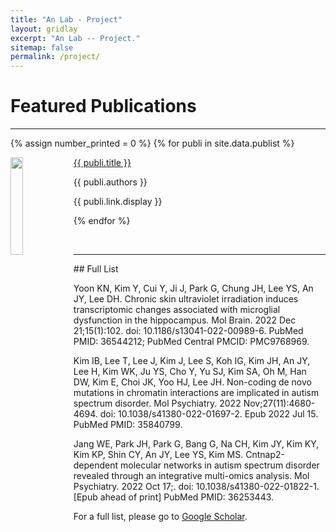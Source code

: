 ```yaml
---
title: "An Lab - Project"
layout: gridlay
excerpt: "An Lab -- Project."
sitemap: false
permalink: /project/
---
```


# Featured Publications

---

{% assign number_printed = 0 %}
{% for publi in site.data.publist %}

<div class="row">

<div class="col-sm-12">
 	<img src="{{ site.url }}{{ site.baseurl }}/images/pubpic/{{ publi.image }}" class="img-responsive" width="20%" style="float: left" />
  <p><a class="pub1" href="{{ publi.link.url }}">{{ publi.title }}</a></p>
  <p><a class="pub2"> {{ publi.authors }} </a></p>
  <a class="pub2"> {{ publi.link.display }} </a>
</div>

</div>

{% endfor %}



<p> &nbsp; </p>

---

<div>
## Full List

Yoon KN, Kim Y, Cui Y, Ji J, Park G, Chung JH, Lee YS, An JY, Lee DH. Chronic skin ultraviolet irradiation induces transcriptomic changes associated with microglial dysfunction in the hippocampus. Mol Brain. 2022 Dec 21;15(1):102. doi: 10.1186/s13041-022-00989-6. PubMed PMID: 36544212; PubMed Central PMCID: PMC9768969.

Kim IB, Lee T, Lee J, Kim J, Lee S, Koh IG, Kim JH, An JY, Lee H, Kim WK, Ju YS, Cho Y, Yu SJ, Kim SA, Oh M, Han DW, Kim E, Choi JK, Yoo HJ, Lee JH. Non-coding de novo mutations in chromatin interactions are implicated in autism spectrum disorder. Mol Psychiatry. 2022 Nov;27(11):4680-4694. doi: 10.1038/s41380-022-01697-2. Epub 2022 Jul 15. PubMed PMID: 35840799.

Jang WE, Park JH, Park G, Bang G, Na CH, Kim JY, Kim KY, Kim KP, Shin CY, An JY, Lee YS, Kim MS. Cntnap2-dependent molecular networks in autism spectrum disorder revealed through an integrative multi-omics analysis. Mol Psychiatry. 2022 Oct 17;. doi: 10.1038/s41380-022-01822-1. [Epub ahead of print] PubMed PMID: 36253443.




For a full list, please go to <a class="regtext" href="https://scholar.google.com/citations?user=eTLI6dsAAAAJ&hl=en">Google Scholar</a>.
<br><br><br>

</div>
